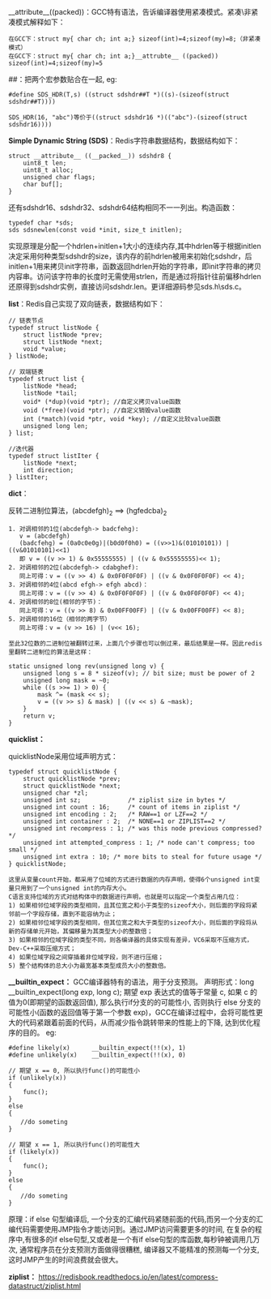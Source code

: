 \_\_attribute\_\_((packed))：GCC特有语法，告诉编译器使用紧凑模式。紧凑\非紧凑模式解释如下：

    在GCC下：struct my{ char ch; int a;} sizeof(int)=4;sizeof(my)=8;（非紧凑模式）
    在GCC下：struct my{ char ch; int a;}__attrubte__ ((packed)) sizeof(int)=4;sizeof(my)=5

\##：把两个宏参数贴合在一起, eg: 

    #define SDS_HDR(T,s) ((struct sdshdr##T *)((s)-(sizeof(struct sdshdr##T))))
	
	SDS_HDR(16, "abc")等价于((struct sdshdr16 *)(("abc")-(sizeof(struct sdshdr16))))

**Simple Dynamic String (SDS)**：Redis字符串数据结构，数据结构如下：

    struct __attribute__ ((__packed__)) sdshdr8 {
		uint8_t len;
		uint8_t alloc;
		unsigned char flags;
		char buf[];
	}

还有sdshdr16、sdshdr32、sdshdr64结构相同不一一列出。构造函数：

    typedef char *sds;
	sds sdsnewlen(const void *init, size_t initlen);

实现原理是分配一个hdrlen+initlen+1大小的连续内存,其中hdrlen等于根据initlen决定采用何种类型sdshdr的size，该内存的前hdrlen被用来初始化sdshdr，后initlen+1用来拷贝init字符串，函数返回hdrlen开始的字符串，即init字符串的拷贝内容串。访问该字符串的长度时无需使用strlen，而是通过将指针往前偏移hdrlen还原得到sdshdr实例，直接访问sdshdr.len。更详细源码参见sds.h\sds.c。

**list**：Redis自己实现了双向链表，数据结构如下：
	
	// 链表节点 
	typedef struct listNode {
		struct listNode *prev;
		struct listNode *next;
		void *value;
	} listNode;
	
	// 双端链表
	typedef struct list {
		listNode *head;
		listNode *tail;
		void* (*dup)(void *ptr); //自定义拷贝value函数
		void (*free)(void *ptr); //自定义销毁value函数
		int (*match)(void *ptr, void *key); //自定义比较value函数
		unsigned long len;	
	} list;
	
	//迭代器
	typedef struct listIter {
	    listNode *next;
	    int direction;
	} listIter;

**dict**：

反转二进制位算法，(abcdefgh)<sub>2</sub> ==> (hgfedcba)<sub>2</sub>

	1. 对调相邻的1位(abcdefgh-> badcfehg):
	   v = (abcdefgh)
	   (badcfehg) = (0a0c0e0g)|(b0d0f0h0) = ((v>>1)&(01010101)) | ((v&01010101)<<1)
	   即 v = ((v >> 1) & 0x55555555) | ((v & 0x55555555)<< 1);
    2. 对调相邻的2位(abcdefgh-> cdabghef):
       同上可得：v = ((v >> 4) & 0x0F0F0F0F) | ((v & 0x0F0F0F0F) << 4);
	3. 对调相邻的4位(abcd efgh-> efgh abcd)：
	   同上可得：v = ((v >> 4) & 0x0F0F0F0F) | ((v & 0x0F0F0F0F) << 4);
	4. 对调相邻的8位(相邻的字节)：
	   同上可得：v = ((v >> 8) & 0x00FF00FF) | ((v & 0x00FF00FF) << 8);
    5. 对调相邻的16位（相邻的两字节）
       同上可得：v = (v >> 16) | (v<< 16);
	
	至此32位数的二进制位被翻转过来，上面几个步骤也可以倒过来，最后结果是一样。因此redis里翻转二进制位的算法是这样：
	
	static unsigned long rev(unsigned long v) {
	    unsigned long s = 8 * sizeof(v); // bit size; must be power of 2
	    unsigned long mask = ~0;
	    while ((s >>= 1) > 0) {
	        mask ^= (mask << s);
	        v = ((v >> s) & mask) | ((v << s) & ~mask);
	    }
	    return v;
	}


**quicklist：**

quicklistNode采用位域声明方式：

	typedef struct quicklistNode {
	    struct quicklistNode *prev;
	    struct quicklistNode *next;
	    unsigned char *zl;
	    unsigned int sz;             /* ziplist size in bytes */
	    unsigned int count : 16;     /* count of items in ziplist */
	    unsigned int encoding : 2;   /* RAW==1 or LZF==2 */
	    unsigned int container : 2;  /* NONE==1 or ZIPLIST==2 */
	    unsigned int recompress : 1; /* was this node previous compressed? */
	    unsigned int attempted_compress : 1; /* node can't compress; too small */
	    unsigned int extra : 10; /* more bits to steal for future usage */
	} quicklistNode;
	
	这里从变量count开始，都采用了位域的方式进行数据的内存声明，使得6个unsigned int变量只用到了一个unsigned int的内存大小。
	C语言支持位域的方式对结构体中的数据进行声明，也就是可以指定一个类型占用几位：
	1) 如果相邻位域字段的类型相同，且其位宽之和小于类型的sizeof大小，则后面的字段将紧邻前一个字段存储，直到不能容纳为止；
	2) 如果相邻位域字段的类型相同，但其位宽之和大于类型的sizeof大小，则后面的字段将从新的存储单元开始，其偏移量为其类型大小的整数倍；
	3) 如果相邻的位域字段的类型不同，则各编译器的具体实现有差异，VC6采取不压缩方式，Dev-C++采取压缩方式；
	4) 如果位域字段之间穿插着非位域字段，则不进行压缩；
	5) 整个结构体的总大小为最宽基本类型成员大小的整数倍。

**\_\_builtin_expect：** GCC编译器特有的语法，用于分支预测。
声明形式：long __builtin_expect(long exp, long c);
期望 exp 表达式的值等于常量 c, 如果 c 的值为0(即期望的函数返回值), 那么执行if分支的的可能性小, 否则执行 else 分支的可能性小(函数的返回值等于第一个参数 exp)，GCC在编译过程中，会将可能性更大的代码紧跟着前面的代码，从而减少指令跳转带来的性能上的下降, 达到优化程序的目的。 eg:

	#define likely(x)      __builtin_expect(!!(x), 1)
	#define unlikely(x)    __builtin_expect(!!(x), 0)
	
	// 期望 x == 0, 所以执行func()的可能性小
	if (unlikely(x))
	{
	    func();
	}
	else
	{
	　　//do someting
	}

	// 期望 x == 1, 所以执行func()的可能性大
	if (likely(x))
	{
	    func();
	}
	else
	{
	　　//do someting
	}

原理：if else 句型编译后, 一个分支的汇编代码紧随前面的代码,而另一个分支的汇编代码需要使用JMP指令才能访问到。通过JMP访问需要更多的时间, 在复杂的程序中,有很多的if else句型,又或者是一个有if else句型的库函数,每秒钟被调用几万次, 通常程序员在分支预测方面做得很糟糕, 编译器又不能精准的预测每一个分支,这时JMP产生的时间浪费就会很大。

**ziplist：** https://redisbook.readthedocs.io/en/latest/compress-datastruct/ziplist.html


